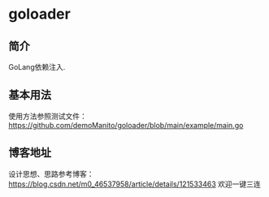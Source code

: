 # goloader

## 简介
GoLang依赖注入.


## 基本用法
使用方法参照测试文件：https://github.com/demoManito/goloader/blob/main/example/main.go <br>

## 博客地址
设计思想、思路参考博客：https://blog.csdn.net/m0_46537958/article/details/121533463 欢迎一键三连
